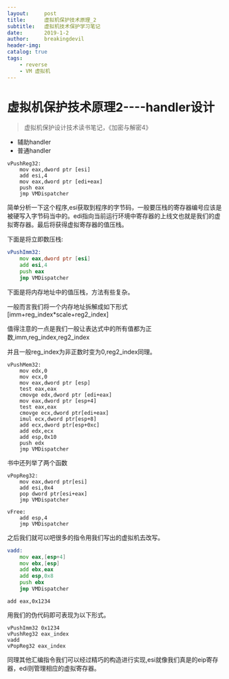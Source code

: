 ```yaml
---
layout:     post
title:      虚拟机保护技术原理_2
subtitle:   虚拟机技术保护学习笔记
date:       2019-1-2
author:     breakingdevil
header-img: 
catalog: true
tags:
    - reverse
    - VM 虚拟机
---
```


# 虚拟机保护技术原理2----handler设计

> 虚拟机保护设计技术读书笔记，《加密与解密4》

- 辅助handler
- 普通handler

```assembly
vPushReg32:
	mov eax,dword ptr [esi]
	add esi,4
	mov eax,dword ptr [edi+eax]
	push eax
	jmp VMDispatcher
```

简单分析一下这个程序,esi获取到程序的字节码，一般要压栈的寄存器编号应该是被硬写入字节码当中的。edi指向当前运行环境中寄存器的上线文也就是我们的虚拟寄存器。最后将获得虚拟寄存器的值压栈。

下面是将立即数压栈:

```asm
vPushImm32:
	mov eax,dword ptr [esi]
	add esi,4
	push eax
	jmp VMDispatcher
```

下面是将内存地址中的值压栈，方法有些复杂。

一般而言我们将一个内存地址拆解成如下形式[imm+reg_index*scale+reg2_index]

值得注意的一点是我们一般让表达式中的所有值都为正数,imm,reg_index,reg2_index

并且一般reg_index为非正数时变为0,reg2_index同理。

```assembly
vPushMem32:
	mov edx,0
	mov ecx,0
	mov eax,dword ptr [esp]
	test eax,eax
	cmovge edx,dword ptr [edi+eax]
	mov eax,dword ptr [esp+4]
	test eax,eax
	cmovge ecx,dword ptr[edi+eax]
	imul ecx,dword ptr[esp+8]
	add ecx,dword ptr[esp+0xc]
	add edx,ecx
	add esp,0x10
	push edx
	jmp VMDispatcher 
```

书中还列举了两个函数

```assembly
vPopReg32:
	mov eax,dword ptr[esi]
	add esi,0x4
	pop dword ptr[esi+eax]
	jmp VMDispatcher
```

```assembly
vFree:
	add esp,4
	jmp VMDispatcher
```

之后我们就可以吧很多的指令用我们写出的虚拟机去改写。

```asm
vadd:
	mov eax,[esp+4]
	mov ebx,[esp]
	add ebx,eax
	add esp,0x8
	push ebx
	jmp VMDispatcher
```

```assembly
add eax,0x1234
```

用我们的伪代码即可表现为以下形式。

```assembly
vPushImm32 0x1234
vPushReg32 eax_index
vadd
vPopReg32 eax_index
```

同理其他汇编指令我们可以经过精巧的构造进行实现,esi就像我们真是的eip寄存器，edi则管理相应的虚拟寄存器。
